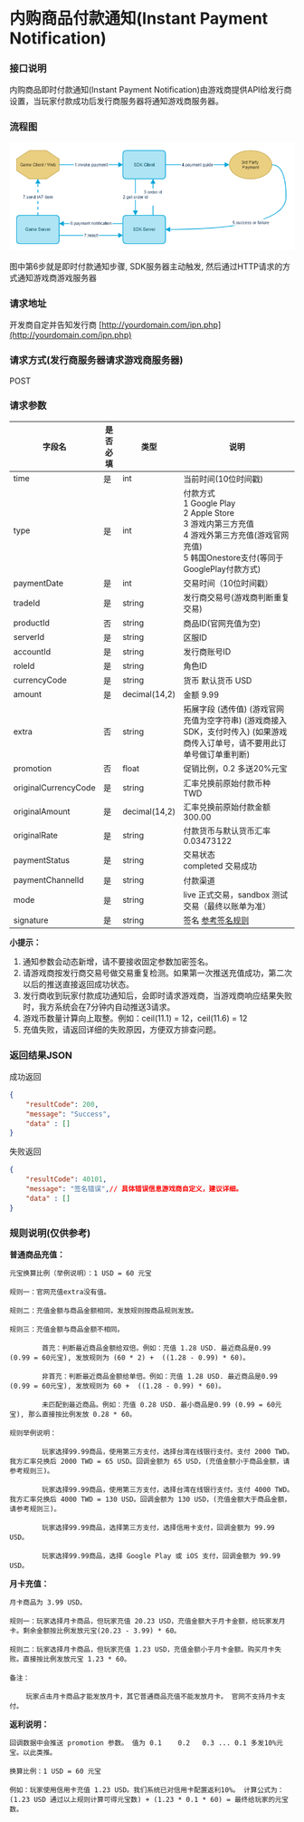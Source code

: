 # 内购商品付款通知(Instant Payment Notification)

### 接口说明

内购商品即时付款通知(Instant Payment Notification)由游戏商提供API给发行商设置，当玩家付款成功后发行商服务器将通知游戏商服务器。

### 流程图

![](assets/server-api-payment-workflow.png)

图中第6步就是即时付款通知步骤, SDK服务器主动触发, 然后通过HTTP请求的方式通知游戏商游戏服务器

### 请求地址

开发商自定并告知发行商 [http://yourdomain.com/ipn.php](http://yourdomain.com/ipn.php)

### 请求方式(发行商服务器请求游戏商服务器)

POST

### 请求参数

|字段名|是否必填|类型|说明|
|---|---|---|---|
|time|是|int|当前时间(10位时间戳)|
|type|是|int|付款方式<br />1 Google Play <br /> 2 Apple Store <br />3 游戏内第三方充值 <br />4 游戏外第三方充值(游戏官网充值) <br />5 韩国Onestore支付(等同于GooglePlay付款方式)|
|paymentDate|是|int|交易时间（10位时间戳）|
|tradeId|是|string|发行商交易号(游戏商判断重复交易)|
|productId|否|string|商品ID(官网充值为空)|
|serverId|是|string|区服ID|
|accountId|是|string|发行商账号ID|
|roleId|是|string|角色ID|
|currencyCode|是|string|货币 默认货币 USD|
|amount|是|decimal(14,2)|金额 9.99|
|extra|否|string|拓展字段 (透传值) (游戏官网充值为空字符串) (游戏商接入SDK，支付时传入) (如果游戏商传入订单号，请不要用此订单号做订单重判断)|
|promotion|否|float|促销比例，0.2 多送20%元宝|
|originalCurrencyCode|是|string|汇率兑换前原始付款币种 TWD|
|originalAmount|是|decimal(14,2)|汇率兑换前原始付款金额 300.00|
|originalRate|是|string|付款货币与默认货币汇率 0.03473122|
|paymentStatus|是|string|交易状态 <br />completed 交易成功|
|paymentChannelId|是|string|付款渠道|
|mode|是|string|live 正式交易，sandbox 测试交易（最终以账单为准）|
|signature|是|string|签名 [参考签名规则](server-api-overview.md#签名规则)|

**小提示：**

1. 通知参数会动态新增，请不要接收固定参数加密签名。
2. 请游戏商按发行商交易号做交易重复检测。如果第一次推送充值成功，第二次以后的推送直接返回成功状态。
3. 发行商收到玩家付款成功通知后，会即时请求游戏商，当游戏商响应结果失败时，我方系统会在7分钟内自动推送3请求。
4. 游戏币数量计算向上取整。例如：ceil(11.1) = 12，ceil(11.6) = 12
5. 充值失败，请返回详细的失败原因，方便双方排查问题。

### 返回结果JSON

成功返回

```json
{
    "resultCode": 200,
    "message": "Success",
    "data" : []
}
```

失败返回

```json
{
    "resultCode": 40101,
    "message": "签名错误",// 具体错误信息游戏商自定义，建议详细。
    "data" : []
}
```

### 规则说明(仅供参考)

**普通商品充值：**

```
元宝换算比例（举例说明）：1 USD = 60 元宝

规则一：官网充值extra没有值。

规则二：充值金额与商品金额相同，发放规则按商品规则发放。

规则三：充值金额与商品金额不相同。

        首充：判断最近商品金额给双倍。例如：充值 1.28 USD. 最近商品是0.99 (0.99 = 60元宝), 发放规则为 (60 * 2) +  ((1.28 - 0.99) * 60)。

        非首充：判断最近商品金额给单倍。例如：充值 1.28 USD. 最近商品是0.99 (0.99 = 60元宝), 发放规则为 60 +  ((1.28 - 0.99) * 60)。

        未匹配到最近商品。例如：充值 0.28 USD. 最小商品是0.99 (0.99 = 60元宝), 那么直接按比例发放 0.28 * 60。

规则举例说明：

        玩家选择99.99商品，使用第三方支付，选择台湾在线银行支付。支付 2000 TWD。 我方汇率兑换后 2000 TWD = 65 USD。回调金额为 65 USD，(充值金额小于商品金额，请参考规则三)。

        玩家选择99.99商品，使用第三方支付，选择台湾在线银行支付。支付 4000 TWD。 我方汇率兑换后 4000 TWD = 130 USD。回调金额为 130 USD，(充值金额大于商品金额，请参考规则三)。

        玩家选择99.99商品，选择第三方支付，选择信用卡支付，回调金额为 99.99 USD。

        玩家选择99.99商品，选择 Google Play 或 iOS 支付，回调金额为 99.99 USD。
```

**月卡充值：**

```
月卡商品为 3.99 USD。

规则一：玩家选择月卡商品，但玩家充值 20.23 USD，充值金额大于月卡金额，给玩家发月卡。剩余金额按比例发放元宝(20.23 - 3.99) * 60。

规则二：玩家选择月卡商品，但玩家充值 1.23 USD，充值金额小于月卡金额。购买月卡失败。直接按比例发放元宝 1.23 * 60。

备注：

    玩家点击月卡商品才能发放月卡，其它普通商品充值不能发放月卡。 官网不支持月卡支付。
```

**返利说明：**

```
回调数据中会推送 promotion 参数。 值为 0.1    0.2   0.3 ... 0.1 多发10%元宝。以此类推。

换算比例：1 USD = 60 元宝

例如：玩家使用信用卡充值 1.23 USD。我们系统已对信用卡配置返利10%。 计算公式为：(1.23 USD 通过以上规则计算可得元宝数) + (1.23 * 0.1 * 60) = 最终给玩家的元宝数。
```
